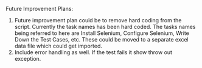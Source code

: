 
Future Improvement Plans:
1) Future improvement plan could be to remove hard coding from the script. Currently the task names has been hard coded. The tasks names being referred to here are Install Selenium, Configure Selenium, Write Down the Test Cases, etc. These could be moved to a separate excel data  file which could get imported.
2) Include error handling as well. If the test fails it show throw out exception. 
